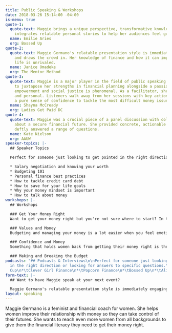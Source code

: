 ```yaml
---
title: Public Speaking & Workshops
date: 2018-03-26 15:14:00 -04:00
is-menu: true
quote-1:
  quote-text: Maggie brings a unique perspective, transformative knowledge, and seamlessly
    integrates relatable personal stories to help her audiences feel good about money.
  name: Emilie Aries
  org: Bossed Up
quote-2:
  quote-text: Maggie Germano's relatable presentation style is immediately engaging
    and draws the crowd in. Her knowledge of finance and how it can impact everyday
    life is unrivaled.
  name: Janice Omadeke
  org: The Mentor Method
quote-3:
  quote-text: Maggie is a major player in the field of public speaking. Her ability
    to juxtapose her strengths in financial planning alongside a passion for women's
    empowerment and social justice is phenomenal. As a facilitator, she is engaging
    and personal. Listeners walk away from her sessions with key action items and
    a pure sense of confidence to tackle the most difficult money issues.
  name: Shayna McCready
  org: Ladies Get Paid DC
quote-4:
  quote-text: Maggie was a crucial piece of a panel discussion with college students
    about a secure financial future. She provided concrete, actionable advice, and
    deftly answered a range of questions.
  name: Kate Nielson
  org: AAUW
speaker-topics: |-
  ## Speaker Topics

  Perfect for someone just looking to get pointed in the right direction or looking for answers to specific questions.

  * Salary negotiation and knowing your worth
  * Budgeting 101
  * Personal finance best practices
  * How to tackle credit card debt
  * How to save for your life goals
  * Why your money mindset is important
  * How to talk about money
workshops: |-
  ## Workshops

  ### Get Your Money Right
  Want to get your money right but you're not sure where to start? In this workshop, Maggie will tell you what you need to do from start to finish to get control of your money. This workshop is designed for those who are just starting out, so it is easy to comprehend, with tangible next steps to take away.

  ### Values and Money
  Budgeting and managing your money is a lot easier when you feel emotionally connected to it. That's why it's important to align your values with your financial goals. This workshop will show you how to identify your values and figure out how to create financial goals that align with them.

  ### Confidence and Money
  Something that holds women back from getting their money right is the feeling that they don't know what they're doing. This workshop will show you how to find confidence with your money and make the changes that you're hoping for.

  ### Making and Breaking the Budget
podcasts: "## Podcasts & Interviews\n\nPerfect for someone just looking to get pointed
  in the right direction or looking for answers to specific questions.\n\n*\tThe Daily
  Cup\n*\tClever Girl Finance\n*\tPopcorn Finance\n*\tBossed Up\n*\tAligned and Alive"
form-text: |-
  ## Want to have Maggie speak at your next event?

  Maggie Germano's relatable presentation style is immediately engaging and draws the crowd in. Her knowledge of finance and how it can impact everyday life is unrivaled.
layout: speaking
---
```


Maggie Germano is a feminist and financial coach for women. She helps women improve their relationship with money so they can take control of their futures. She wants to reach even more women from all backgrounds to give them the financial literacy they need to get their money right.